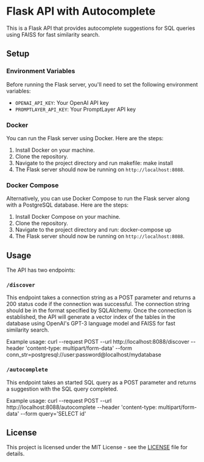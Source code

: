 # Flask API with Autocomplete

This is a Flask API that provides autocomplete suggestions for SQL queries using FAISS for fast similarity search.

## Setup

### Environment Variables

Before running the Flask server, you'll need to set the following environment variables:

- `OPENAI_API_KEY`: Your OpenAI API key
- `PROMPTLAYER_API_KEY`: Your PromptLayer API key

### Docker

You can run the Flask server using Docker. Here are the steps:

1. Install Docker on your machine.
2. Clone the repository.
3. Navigate to the project directory and run makefile: make install
4. The Flask server should now be running on `http://localhost:8088`.

### Docker Compose

Alternatively, you can use Docker Compose to run the Flask server along with a PostgreSQL database. Here are the steps:

1. Install Docker Compose on your machine.
2. Clone the repository.
3. Navigate to the project directory and run: docker-compose up
4. The Flask server should now be running on `http://localhost:8088`.

## Usage

The API has two endpoints:

### `/discover`

This endpoint takes a connection string as a POST parameter and returns a 200 status code if the connection was successful. The connection string should be in the format specified by SQLAlchemy. Once the connection is established, the API will generate a vector index of the tables in the database using OpenAI's GPT-3 language model and FAISS for fast similarity search.

Example usage: curl --request POST --url http://localhost:8088/discover --header 'content-type: multipart/form-data' --form conn_str=postgresql://user:password@localhost/mydatabase

### `/autocomplete`

This endpoint takes an started SQL query as a POST parameter and returns a suggestion with the SQL query completed.

Example usage: curl --request POST --url http://localhost:8088/autocomplete --header 'content-type: multipart/form-data' --form query='SELECT id'

## License

This project is licensed under the MIT License - see the [LICENSE](LICENSE) file for details.
